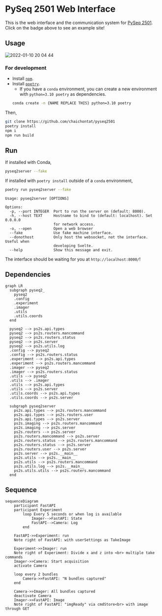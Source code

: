 # PySeq 2501 Web Interface

This is the web interface and the communication system for [PySeq 2501](https://github.com/chaichontat/pyseq2501). Click on the badge above to see an example site!

## Usage

![2022-01-10 20 04 44](https://user-images.githubusercontent.com/34997334/148863230-8b66ae28-5212-4e1e-a74c-33ebe695be9f.gif)

### For development

- Install [`npm`](https://docs.npmjs.com/downloading-and-installing-node-js-and-npm).
- Install [`poetry`](https://python-poetry.org/docs/).
  - If you have a `conda` environment, you can create a new environment with `python=3.10 poetry` as dependencies.
  ```sh
  conda create -n {NAME REPLACE THIS} python=3.10 poetry
  ```

Then,

```sh
git clone https://github.com/chaichontat/pyseq2501
poetry install
npm i
npm run build
```

## Run

If installed with Conda,

```sh
pyseq2server --fake
```

If installed with `poetry install` outside of a `conda` environment,

```sh
poetry run pyseq2server --fake
```

```
Usage: pyseq2server [OPTIONS]

Options:
  -p, --port INTEGER  Port to run the server on (default: 8000).
  -h, --host TEXT     Hostname to bind to (default: localhost). Set 0.0.0.0
                      for network access.
  -o, --open          Open a web browser
  --fake              Use fake machine interface.
  --donothost         Only host the websocket, not the interface. Useful when
                      developing Svelte.
  --help              Show this message and exit.
```

The interface should be waiting for you at `http://localhost:8000/`!

## Dependencies

```mermaid
graph LR
  subgraph pyseq2_
    pyseq2
    .config
    .experiment
    .imager
    .utils
    .utils.coords
  end

  pyseq2 --> ps2s.api.types
  pyseq2 --> ps2s.routers.mancommand
  pyseq2 --> ps2s.routers.status
  pyseq2 --> ps2s.server
  pyseq2 --> ps2s.utils.log
  .config --> pyseq2
  .config --> ps2s.routers.status
  .experiment --> ps2s.api.types
  .experiment --> ps2s.routers.mancommand
  .imager --> pyseq2
  .imager --> ps2s.routers.status
  .utils --> pyseq2
  .utils --> .imager
  .utils --> ps2s.api.types
  .utils --> ps2s.server
  .utils.coords --> ps2s.api.types
  .utils.coords --> ps2s.server

  subgraph pyseq2server
    ps2s.api.types --> ps2s.routers.mancommand
    ps2s.api.types --> ps2s.routers.user
    ps2s.api.types --> ps2s.server
    ps2s.imaging --> ps2s.routers.mancommand
    ps2s.imaging --> ps2s.server
    ps2s.routers --> ps2s.server
    ps2s.routers.mancommand --> ps2s.server
    ps2s.routers.status --> ps2s.routers.mancommand
    ps2s.routers.status --> ps2s.server
    ps2s.routers.user --> ps2s.server
    ps2s.server --> ps2s.__main__
    ps2s.utils --> ps2s.__main__
    ps2s.utils --> ps2s.routers.mancommand
    ps2s.utils.log --> ps2s.__main__
    ps2s.utils.utils --> ps2s.routers.mancommand
  end
```

## Sequence

```mermaid
sequenceDiagram
    participant FastAPI
    participant Experiment
        loop Every 5 seconds or when log is available
            Imager-->FastAPI: State
            FastAPI-->Camera: Log
        end

    FastAPI->>Experiment: run
    Note right of FastAPI: with userSettings as TakeImage

    Experiment->>Imager: run
    Note right of Experiment: Divide x and z into <br> multiple take commands
    Imager->>Camera: Start acquisition
    activate Camera

    loop every 2 bundles
        Camera->>FastAPI: "N bundles captured"
    end

    Camera->>Imager: All bundles captured
    deactivate Camera
    Imager->>FastAPI: Image
    Note right of FastAPI: "imgReady" via cmdStore<br> with image through GET
```
